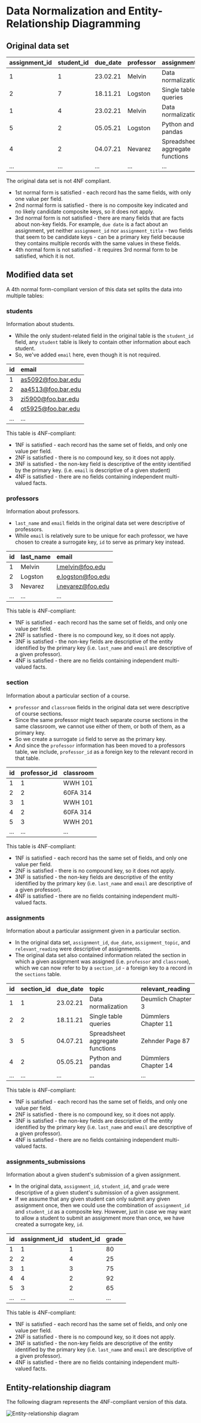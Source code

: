# Data Normalization and Entity-Relationship Diagramming

## Original data set

| assignment_id | student_id | due_date | professor | assignment_topic                | classroom | grade | relevant_reading    | professor_email   |
| :------------ | :--------- | :------- | :-------- | :------------------------------ | :-------- | :---- | :------------------ | :---------------- |
| 1             | 1          | 23.02.21 | Melvin    | Data normalization              | WWH 101   | 80    | Deumlich Chapter 3  | l.melvin@foo.edu  |
| 2             | 7          | 18.11.21 | Logston   | Single table queries            | 60FA 314  | 25    | Dümmlers Chapter 11 | e.logston@foo.edu |
| 1             | 4          | 23.02.21 | Melvin    | Data normalization              | WWH 101   | 75    | Deumlich Chapter 3  | l.melvin@foo.edu  |
| 5             | 2          | 05.05.21 | Logston   | Python and pandas               | 60FA 314  | 92    | Dümmlers Chapter 14 | e.logston@foo.edu |
| 4             | 2          | 04.07.21 | Nevarez   | Spreadsheet aggregate functions | WWH 201   | 65    | Zehnder Page 87     | i.nevarez@foo.edu |
| ...           | ...        | ...      | ...       | ...                             | ...       | ...   | ...                 | ...               |

The original data set is not 4NF compliant.

- 1st normal form is satisfied - each record has the same fields, with only one value per field.
- 2nd normal form is satisfied - there is no composite key indicated and no likely candidate composite keys, so it does not apply.
- 3rd normal form is not satisfied - there are many fields that are facts about non-key fields. For example, `due date` is a fact about an assignment, yet neither `assignment_id` nor `assignment_title` - two fields that seem to be candidate keys - can be a primary key field because they contains multiple records with the same values in these fields.
- 4th normal form is not satisfied - it requires 3rd normal form to be satisfied, which it is not.

## Modified data set

A 4th normal form-compliant version of this data set splits the data into multiple tables:

### students

Information about students.

- While the only student-related field in the original table is the `student_id` field, any `student` table is likely to contain other information about each student.
- So, we've added `email` here, even though it is not required.

| id  | email              |
| :-- | :----------------- |
| 1   | as5092@foo.bar.edu |
| 2   | aa4513@foo.bar.edu |
| 3   | zi5900@foo.bar.edu |
| 4   | ot5925@foo.bar.edu |
| ... | ...                |

This table is 4NF-compliant:

- 1NF is satisfied - each record has the same set of fields, and only one value per field.
- 2NF is satisfied - there is no compound key, so it does not apply.
- 3NF is satisfied - the non-key field is descriptive of the entity identified by the primary key. (i.e. `email` is descriptive of a given student)
- 4NF is satisfied - there are no fields containing independent multi-valued facts.

### professors

Information about professors.

- `last_name` and `email` fields in the original data set were descriptive of professors.
- While `email` is relatively sure to be unique for each professor, we have chosen to create a surrogate key, `id` to serve as primary key instead.

| id  | last_name | email             |
| :-- | :-------- | :---------------- |
| 1   | Melvin    | l.melvin@foo.edu  |
| 2   | Logston   | e.logston@foo.edu |
| 3   | Nevarez   | i.nevarez@foo.edu |
| ... | ...       | ...               |

This table is 4NF-compliant:

- 1NF is satisfied - each record has the same set of fields, and only one value per field.
- 2NF is satisfied - there is no compound key, so it does not apply.
- 3NF is satisfied - the non-key fields are descriptive of the entity identified by the primary key (i.e. `last_name` and `email` are descriptive of a given professor).
- 4NF is satisfied - there are no fields containing independent multi-valued facts.

### section

Information about a particular section of a course.

- `professor` and `classroom` fields in the original data set were descriptive of course sections.
- Since the same professor might teach separate course sections in the same classroom, we cannot use either of them, or both of them, as a primary key.
- So we create a surrogate `id` field to serve as the primary key.
- And since the `professor` information has been moved to a professors table, we include, `professor_id` as a foreign key to the relevant record in that table.

| id  | professor_id | classroom |
| :-- | :----------- | :-------- |
| 1   | 1            | WWH 101   |
| 2   | 2            | 60FA 314  |
| 3   | 1            | WWH 101   |
| 4   | 2            | 60FA 314  |
| 5   | 3            | WWH 201   |
| ... | ...          | ...       |

This table is 4NF-compliant:

- 1NF is satisfied - each record has the same set of fields, and only one value per field.
- 2NF is satisfied - there is no compound key, so it does not apply.
- 3NF is satisfied - the non-key fields are descriptive of the entity identified by the primary key (i.e. `last_name` and `email` are descriptive of a given professor).
- 4NF is satisfied - there are no fields containing independent multi-valued facts.

### assignments

Information about a particular assignment given in a particular section.

- In the original data set, `assignment_id`, `due_date`, `assignment_topic`, and `relevant_reading` were descriptive of assignments.
- The original data set also contained information related the section in which a given assignment was assigned (i.e. `professor` and `classroom`), which we can now refer to by a `section_id` - a foreign key to a record in the `sections` table.

| id  | section_id | due_date | topic                           | relevant_reading    |
| :-- | :--------- | :------- | :------------------------------ | :------------------ |
| 1   | 1          | 23.02.21 | Data normalization              | Deumlich Chapter 3  |
| 2   | 2          | 18.11.21 | Single table queries            | Dümmlers Chapter 11 |
| 3   | 5          | 04.07.21 | Spreadsheet aggregate functions | Zehnder Page 87     |
| 4   | 2          | 05.05.21 | Python and pandas               | Dümmlers Chapter 14 |
| ... | ...        | ...      | ...                             | ...                 |

This table is 4NF-compliant:

- 1NF is satisfied - each record has the same set of fields, and only one value per field.
- 2NF is satisfied - there is no compound key, so it does not apply.
- 3NF is satisfied - the non-key fields are descriptive of the entity identified by the primary key (i.e. `last_name` and `email` are descriptive of a given professor).
- 4NF is satisfied - there are no fields containing independent multi-valued facts.

### assignments_submissions

Information about a given student's submission of a given assignment.

- In the original data, `assignment_id`, `student_id`, and `grade` were descriptive of a given student's submission of a given assignment.
- If we assume that any given student can only submit any given assignment once, then we could use the combination of `assignment_id` and `student_id` as a composite key. However, just in case we may want to allow a student to submit an assignment more than once, we have created a surrogate key, `id`.

| id  | assignment_id | student_id | grade |
| :-- | :------------ | :--------- | :---- |
| 1   | 1             | 1          | 80    |
| 2   | 2             | 4          | 25    |
| 3   | 1             | 3          | 75    |
| 4   | 4             | 2          | 92    |
| 5   | 3             | 2          | 65    |
| ... | ...           | ...        | ...   |

This table is 4NF-compliant:

- 1NF is satisfied - each record has the same set of fields, and only one value per field.
- 2NF is satisfied - there is no compound key, so it does not apply.
- 3NF is satisfied - the non-key fields are descriptive of the entity identified by the primary key (i.e. `last_name` and `email` are descriptive of a given professor).
- 4NF is satisfied - there are no fields containing independent multi-valued facts.

## Entity-relationship diagram

The following diagram represents the 4NF-compliant version of this data.

![Entity-relationship diagram](./images/solution.svg)
